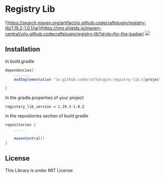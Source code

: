 # Registry Lib
![https://search.maven.org/artifact/io.github.codecraftplugin/registry-lib/1.19.2-1.0.1/jar](https://img.shields.io/maven-central/v/io.github.codecraftplugin/registry-lib?style=for-the-badge)
![](https://img.shields.io/badge/CodeCraft-Just_a_miecraft_coder-aqua?style=for-the-badge)

## Installation

In build.gradle

```groovy
dependencies{
    .......
    modImplementation "io.github.codecraftplugin:registry-lib:${project.registery_lib_version}"

}
```
In the gradle.properties of your project
```properties
registery_lib_version = 1.19.3-1.0.2
```
in the repositories section of build.gradle
```groovy
repositories {
    .....

    mavenCentral()
}
```
## License
This Library is under MIT License



